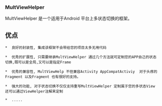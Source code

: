 ###  MultViewHelper

MultViewHelper 是一个适用于Android 平台上多状态切换的框架。

## 优点 

    *  良好的封装性, 集成该框架不会带给您的项目太多无用代码
    
    *  优秀的扩展性, 只需要继承MultViewHelper 通过几个方法就可定制您的APP自己的状态切换,既可以是全局,又可以是指定Frame
    
    *  优秀的兼容性, MultViewHelp 不但兼容Activity AppCompatActiviy  对于头疼的Fragment 以及Fragment 也有很好的支持。
    
    *  强大的功能, 对于状态切换不仅仅支持重写MultViewHelper 定制属于您的多状态View 还可以通过ViewHelper注解来定制 
    
    *  .....
     